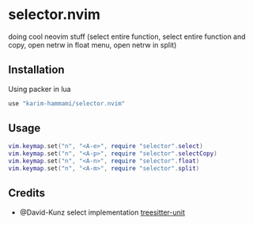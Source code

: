 # selector.nvim
doing cool neovim stuff (select entire function, select entire function and copy, open netrw in float menu, open netrw in split)

## Installation
Using packer in lua
```lua
use "karim-hammami/selector.nvim"
```

## Usage
```lua
vim.keymap.set("n", "<A-e>", require "selector".select)
vim.keymap.set("n", "<A-p>", require "selector".selectCopy)
vim.keymap.set("n", "<A-n>", require "selector".float)
vim.keymap.set("n", "<A-m>", require "selector".split)
```

## Credits
- @David-Kunz select implementation [treesitter-unit](https://github.com/David-Kunz/treesitter-unit)
